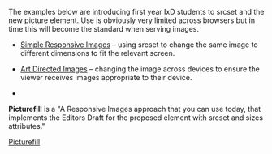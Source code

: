 The examples below are introducing first year IxD students to srcset and the new picture element. Use is obviously very limited across browsers but in time this will become the standard when serving images.

- [Simple Responsive Images](http://pixelpaper.github.io/working-with-images/simple-responsive.html) – using srcset to change the same image to different dimensions to fit the relevant screen.

- [Art Directed Images](http://pixelpaper.github.io/working-with-images/art-directed.html) – changing the image across devices to ensure the viewer receives images appropriate to their device.
- 
**Picturefill** is a "A Responsive Images approach that you can use today, that implements the Editors Draft for the proposed <picture> element with srcset and sizes attributes."

[Picturefill]()
